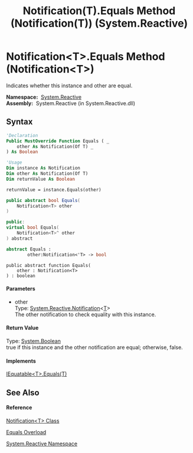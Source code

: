 ﻿---
title: Notification(T).Equals Method (Notification(T)) (System.Reactive)
TOCTitle: Equals Method (Notification(T))
ms:assetid: M:System.Reactive.Notification`1.Equals(System.Reactive.Notification{`0})
ms:mtpsurl: https://msdn.microsoft.com/en-us/library/Hh229374(v=VS.103)
ms:contentKeyID: 36068790
ms.date: 06/28/2011
mtps_version: v=VS.103
dev_langs:
- vb
- csharp
- c++
- fsharp
- jscript
---

# Notification\<T\>.Equals Method (Notification\<T\>)

Indicates whether this instance and other are equal.

**Namespace:**  [System.Reactive](hh229356\(v=vs.103\).md)  
**Assembly:**  System.Reactive (in System.Reactive.dll)

## Syntax

``` vb
'Declaration
Public MustOverride Function Equals ( _
    other As Notification(Of T) _
) As Boolean
```

``` vb
'Usage
Dim instance As Notification
Dim other As Notification(Of T)
Dim returnValue As Boolean

returnValue = instance.Equals(other)
```

``` csharp
public abstract bool Equals(
    Notification<T> other
)
```

``` c++
public:
virtual bool Equals(
    Notification<T>^ other
) abstract
```

``` fsharp
abstract Equals : 
        other:Notification<'T> -> bool 
```

``` jscript
public abstract function Equals(
    other : Notification<T>
) : boolean
```

#### Parameters

  - other  
    Type: [System.Reactive.Notification](hh229462\(v=vs.103\).md)\<[T](hh229462\(v=vs.103\).md)\>  
    The other notification to check equality with this instance.  

#### Return Value

Type: [System.Boolean](https://msdn.microsoft.com/en-us/library/a28wyd50)  
true if this instance and the other notification are equal; otherwise, false.  

#### Implements

[IEquatable\<T\>.Equals(T)](https://msdn.microsoft.com/en-us/library/m:system.iequatable%601.equals\(%600\)\(v=VS.103\))  

## See Also

#### Reference

[Notification\<T\> Class](hh229462\(v=vs.103\).md)

[Equals Overload](hh212061\(v=vs.103\).md)

[System.Reactive Namespace](hh229356\(v=vs.103\).md)

